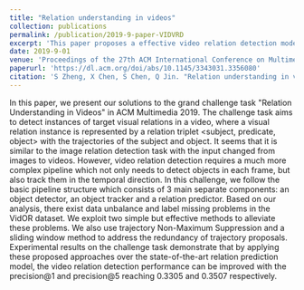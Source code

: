 ```yaml
---
title: "Relation understanding in videos"
collection: publications
permalink: /publication/2019-9-paper-VIDVRD
excerpt: 'This paper proposes a effective video relation detection model.'
date: 2019-9-01
venue: 'Proceedings of the 27th ACM International Conference on Multimedia'
paperurl: 'https://dl.acm.org/doi/abs/10.1145/3343031.3356080'
citation: 'S Zheng, X Chen, S Chen, Q Jin. "Relation understanding in videos." <i>2019 Proceedings of the 27th ACM International Conference on Multimedia</i>. 2662-2666.'
---
```

In this paper, we present our solutions to the grand challenge task "Relation Understanding in Videos" in ACM Multimedia 2019. The challenge task aims to detect instances of target visual relations in a video, where a visual relation instance is represented by a relation triplet <subject, predicate, object> with the trajectories of the subject and object. It seems that it is similar to the image relation detection task with the input changed from images to videos. However, video relation detection requires a much more complex pipeline which not only needs to detect objects in each frame, but also track them in the temporal direction. In this challenge, we follow the basic pipeline structure which consists of 3 main separate components: an object detector, an object tracker and a relation predictor. Based on our analysis, there exist data unbalance and label missing problems in the VidOR dataset. We exploit two simple but effective methods to alleviate these problems. We also use trajectory Non-Maximum Suppression and a sliding window method to address the redundancy of trajectory proposals. Experimental results on the challenge task demonstrate that by applying these proposed approaches over the state-of-the-art relation prediction model, the video relation detection performance can be improved with the precision@1 and precision@5 reaching 0.3305 and 0.3507 respectively.